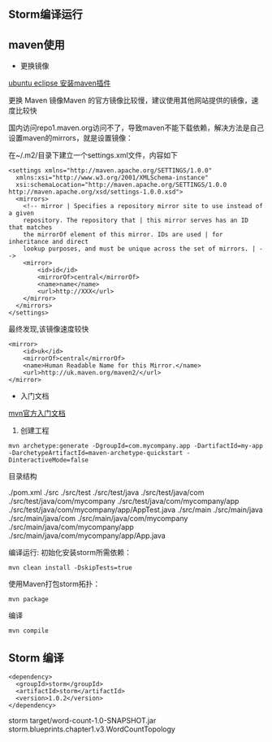 ## Storm编译运行

## maven使用

- 更换镜像

[ubuntu eclipse 安装maven插件](http://askubuntu.com/questions/141204/what-is-the-correct-way-to-install-maven-and-eclipse)


更换 Maven 镜像Maven 的官方镜像比较慢，建议使用其他网站提供的镜像，速度比较快

国内访问repo1.maven.org访问不了，导致maven不能下载依赖，解决方法是自己设置maven的mirrors，就是设置镜像：

在~/.m2/目录下建立一个settings.xml文件，内容如下

```
<settings xmlns="http://maven.apache.org/SETTINGS/1.0.0"  
  xmlns:xsi="http://www.w3.org/2001/XMLSchema-instance"  
  xsi:schemaLocation="http://maven.apache.org/SETTINGS/1.0.0 http://maven.apache.org/xsd/settings-1.0.0.xsd">  
  <mirrors>
  	<!-- mirror | Specifies a repository mirror site to use instead of a given 
  	repository. The repository that | this mirror serves has an ID that matches 
  	the mirrorOf element of this mirror. IDs are used | for inheritance and direct 
  	lookup purposes, and must be unique across the set of mirrors. | -->
  	<mirror>
	  	<id>id</id>
	  	<mirrorOf>central</mirrorOf>
	  	<name>name</name>
	  	<url>http://XXX</url>
  	</mirror>
  </mirrors>
</settings>
```

最终发现,该镜像速度较快
```
<mirror>  
    <id>uk</id>  
    <mirrorOf>central</mirrorOf>  
    <name>Human Readable Name for this Mirror.</name>  
    <url>http://uk.maven.org/maven2/</url>  
</mirror>
```

- 入门文档

[mvn官方入门文档](http://maven.apache.org/guides/getting-started/maven-in-five-minutes.html)

1. 创建工程

```
mvn archetype:generate -DgroupId=com.mycompany.app -DartifactId=my-app -DarchetypeArtifactId=maven-archetype-quickstart -DinteractiveMode=false
```

目录结构

  ./pom.xml
  ./src
  ./src/test
  ./src/test/java
  ./src/test/java/com
  ./src/test/java/com/mycompany
  ./src/test/java/com/mycompany/app
  ./src/test/java/com/mycompany/app/AppTest.java
  ./src/main
  ./src/main/java
  ./src/main/java/com
  ./src/main/java/com/mycompany
  ./src/main/java/com/mycompany/app
  ./src/main/java/com/mycompany/app/App.java


编译运行:
初始化安装storm所需依赖：
``` 
mvn clean install -DskipTests=true
```

使用Maven打包storm拓扑：
```
mvn package
```
编译
```
mvn compile
```

## Storm 编译

```
<dependency>
  <groupId>storm</groupId>
  <artifactId>storm</artifactId>
  <version>1.0.2</version>
</dependency>
```

storm target/word-count-1.0-SNAPSHOT.jar storm.blueprints.chapter1.v3.WordCountTopology


